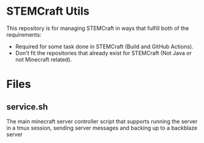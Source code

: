 # STEMCraft Utils

This repository is for managing STEMCraft in ways that fulfill both of the requirements:

  - Required for some task done in STEMCraft (Build and GitHub Actions).
  - Don't fit the repositories that already exist for STEMCraft (Not Java or not Minecraft related).

# Files

## service.sh
The main minecraft server controller script that supports running the server in a tmux session, sending server messages and backing up to a backblaze server
